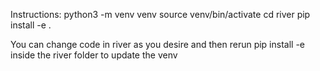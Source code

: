 Instructions:
python3 -m venv venv
source venv/bin/activate
cd river
pip install -e .

You can change code in river as you desire and then rerun pip install -e inside the river folder to update the venv
